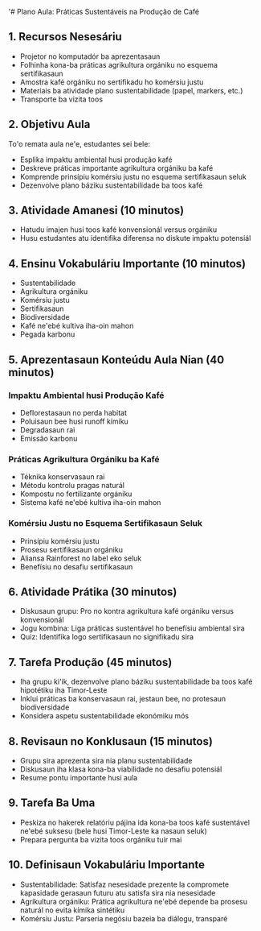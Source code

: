 '# Plano Aula: Práticas Sustentáveis na Produção de Café

## 1. Recursos Nesesáriu

- Projetor no komputadór ba aprezentasaun
- Folhinha kona-ba práticas agrikultura orgániku no esquema sertifikasaun
- Amostra kafé orgániku no sertifikadu ho komérsiu justu
- Materiais ba atividade plano sustentabilidade (papel, markers, etc.)
- Transporte ba vizita toos

## 2. Objetivu Aula

To'o remata aula ne'e, estudantes sei bele:
- Esplika impaktu ambiental husi produção kafé
- Deskreve práticas importante agrikultura orgániku ba kafé
- Komprende prinsípiu komérsiu justu no esquema sertifikasaun seluk 
- Dezenvolve plano báziku sustentabilidade ba toos kafé

## 3. Atividade Amanesi (10 minutos)

- Hatudu imajen husi toos kafé konvensionál versus orgániku
- Husu estudantes atu identifika diferensa no diskute impaktu potensiál

## 4. Ensinu Vokabuláriu Importante (10 minutos)

- Sustentabilidade
- Agrikultura orgániku
- Komérsiu justu
- Sertifikasaun
- Biodiversidade
- Kafé ne'ebé kultiva iha-oin mahon
- Pegada karbonu

## 5. Aprezentasaun Konteúdu Aula Nian (40 minutos)

### Impaktu Ambiental husi Produção Kafé
- Deflorestasaun no perda habitat
- Poluisaun bee husi runoff kímiku
- Degradasaun rai
- Emissão karbonu

### Práticas Agrikultura Orgániku ba Kafé
- Téknika konservasaun rai
- Métodu kontrolu pragas naturál
- Kompostu no fertilizante orgániku
- Sistema kafé ne'ebé kultiva iha-oin mahon

### Komérsiu Justu no Esquema Sertifikasaun Seluk
- Prinsípiu komérsiu justu
- Prosesu sertifikasaun orgániku
- Aliansa Rainforest no label eko seluk
- Benefísiu no desafiu sertifikasaun

## 6. Atividade Prátika (30 minutos)

- Diskusaun grupu: Pro no kontra agrikultura kafé orgániku versus konvensionál
- Jogu kombina: Liga práticas sustentável ho benefísiu ambiental sira
- Quiz: Identifika logo sertifikasaun no signifikadu sira

## 7. Tarefa Produção (45 minutos)

- Iha grupu ki'ik, dezenvolve plano báziku sustentabilidade ba toos kafé hipotétiku iha Timor-Leste
- Inklui práticas ba konservasaun rai, jestaun bee, no protesaun biodiversidade
- Konsidera aspetu sustentabilidade ekonómiku mós

## 8. Revisaun no Konklusaun (15 minutos)

- Grupu sira aprezenta sira nia planu sustentabilidade
- Diskusaun iha klasa kona-ba viabilidade no desafiu potensiál
- Resume pontu importante husi aula

## 9. Tarefa Ba Uma

- Peskiza no hakerek relatóriu pájina ida kona-ba toos kafé sustentável ne'ebé suksesu (bele husi Timor-Leste ka nasaun seluk)
- Prepara pergunta ba vizita toos orgániku tuir mai

## 10. Definisaun Vokabuláriu Importante

- Sustentabilidade: Satisfaz nesesidade prezente la compromete kapasidade gerasaun futuru atu satisfa sira nia nesesidade
- Agrikultura orgániku: Prática agrikultura ne'ebé depende ba prosesu naturál no evita kímika sintétiku
- Komérsiu Justu: Parseria negósiu bazeia ba diálogu, transparé